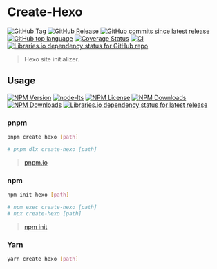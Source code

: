 # Create-Hexo

[![GitHub Tag](https://img.shields.io/github/v/tag/uiolee/create-hexo?logo=github)](https://github.com/uiolee/create-hexo/tags)
[![GitHub Release](https://img.shields.io/github/v/release/uiolee/create-hexo?logo=github)](https://github.com/uiolee/create-hexo/releases)
[![GitHub commits since latest release](https://img.shields.io/github/commits-since/uiolee/create-hexo/latest?include_prereleases&sort=semver&logo=github)](https://github.com/uiolee/create-hexo/compare/...main)
[![GitHub top language](https://img.shields.io/github/languages/top/uiolee/create-hexo?logo=github)](#create-hexo)
[![Coverage Status](https://coveralls.io/repos/github/uiolee/create-hexo/badge.svg?branch=main)](https://coveralls.io/github/uiolee/create-hexo?branch=main)
[![CI](https://github.com/uiolee/create-hexo/actions/workflows/ci.yml/badge.svg?branch=main)](https://github.com/uiolee/create-hexo/actions/workflows/ci.yml)
[![Libraries.io dependency status for GitHub repo](https://img.shields.io/librariesio/github/uiolee/create-hexo?logo=librariesdotio)](https://libraries.io/github/uiolee/create-hexo#dependencies)

> Hexo site initializer.

## Usage

[![NPM Version](https://img.shields.io/npm/v/create-hexo?logo=npm)](https://www.npmjs.com/package/create-hexo)
[![node-lts](https://img.shields.io/node/v-lts/create-hexo?logo=nodedotjs)](https://nodejs.org/)
[![NPM License](https://img.shields.io/npm/l/create-hexo)](./LICENSE)
[![NPM Downloads](https://img.shields.io/npm/dm/create-hexo?logo=npm)](#create-hexo)
[![NPM Downloads](https://img.shields.io/npm/dt/create-hexo?logo=npm)](#create-hexo)
[![Libraries.io dependency status for latest release](https://img.shields.io/librariesio/release/npm/create-hexo?logo=librariesdotio)](https://libraries.io/npm/create-hexo/tree)

### pnpm

```bash
pnpm create hexo [path]

# pnpm dlx create-hexo [path]
```

> [pnpm.io](https://pnpm.io/)

### npm

```bash
npm init hexo [path]

# npm exec create-hexo [path]
# npx create-hexo [path]
```

> [npm init](https://docs.npmjs.com/cli/commands/npm-init)

### Yarn

```bash
yarn create hexo [path]
```
